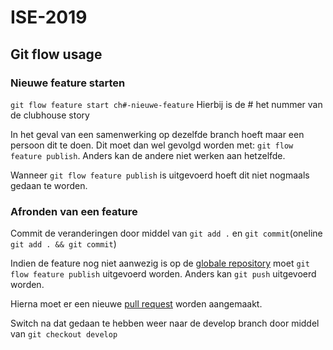 # ISE-2019

## Git flow usage
### Nieuwe feature starten

`git flow feature start ch#-nieuwe-feature` 
Hierbij is de # het nummer van de clubhouse story

In het geval van een samenwerking op dezelfde branch hoeft maar een persoon dit te doen.
Dit moet dan wel gevolgd worden met: `git flow feature publish`. Anders kan de andere niet werken aan hetzelfde.

Wanneer `git flow feature publish` is uitgevoerd hoeft dit niet nogmaals gedaan te worden.

### Afronden van een feature
Commit de veranderingen door middel van `git add .` en `git commit`(oneline `git add . && git commit`)

Indien de feature nog niet aanwezig is op de [globale repository][repo] moet `git flow feature publish` uitgevoerd worden.
Anders kan `git push` uitgevoerd worden.

Hierna moet er een nieuwe [pull request][pr] worden aangemaakt.

Switch na dat gedaan te hebben weer naar de develop branch door middel van `git checkout develop`



[repo]: (https://github.com/joostlawerman/ISE-2019)
[pr]: (https://github.com/joostlawerman/ISE-2019/pulls)